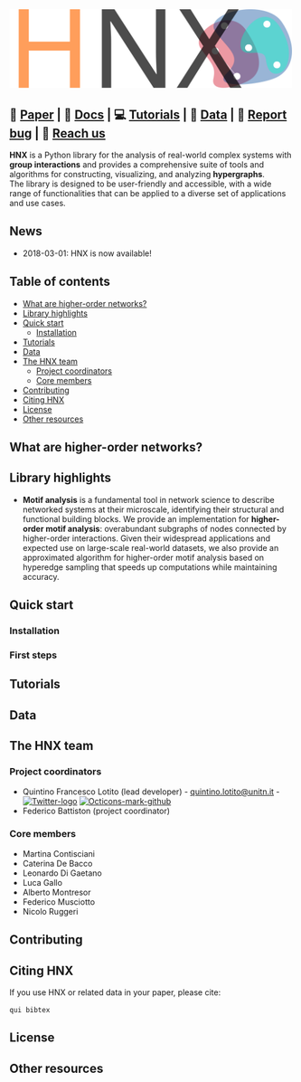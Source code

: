 <img src="logo/logo.svg" width="500" title="HNX logo">

:page_facing_up: **[Paper]()** | :paperclip: **[Docs]()** | :computer: **[Tutorials]()** | :floppy_disk: **[Data]()** | :bug: **[Report bug]()** | :email: **[Reach us]()**
-----


**HNX** is a Python library for the analysis of real-world complex systems with **group interactions** and provides a comprehensive suite of tools and algorithms for constructing, visualizing, and analyzing **hypergraphs**. <br> The library is designed to be user-friendly and accessible, with a wide range of functionalities that can be applied to a diverse set of applications and use cases.

## News
   * 2018-03-01: HNX is now available!

## Table of contents
- [What are higher-order networks?](#what-are-higher-order-networks)
- [Library highlights](#library-highlights)
- [Quick start](#quick-start)
  * [Installation](#installation)
- [Tutorials](#tutorials)
- [Data](#data)
- [The HNX team](#the-hnx-team)
  * [Project coordinators](#project-coordinators)
  * [Core members](#core-members)
- [Contributing](#contributing)
- [Citing HNX](#citing-hnx)
- [License](#license)
- [Other resources](#other-resources)

## What are higher-order networks?

## Library highlights
   * **Motif analysis** is a fundamental tool in network science to describe networked systems at their microscale, identifying their structural and functional building blocks. We provide an implementation for **higher-order motif analysis**: overabundant subgraphs of nodes connected by higher-order interactions. Given their widespread applications and expected use on large-scale real-world datasets, we also provide an approximated algorithm for higher-order motif analysis based on hyperedge sampling that speeds up computations while maintaining accuracy.

## Quick start

### Installation

### First steps

## Tutorials

## Data

## The HNX team

### Project coordinators
* Quintino Francesco Lotito (lead developer) - quintino.lotito@unitn.it - <a title="Twitter, Apache License 2.0 &lt;http://www.apache.org/licenses/LICENSE-2.0&gt;, via Wikimedia Commons" href="https://twitter.com/FraLotito"><img width="16" alt="Twitter-logo" src="https://upload.wikimedia.org/wikipedia/commons/thumb/4/4f/Twitter-logo.svg/512px-Twitter-logo.svg.png"></a> <a title="GitHub, MIT &lt;http://opensource.org/licenses/mit-license.php&gt;, via Wikimedia Commons" href="[https://commons.wikimedia.org/wiki/File:Octicons-mark-github.svg](https://github.com/FraLotito)"><img width="16" alt="Octicons-mark-github" src="https://upload.wikimedia.org/wikipedia/commons/thumb/9/91/Octicons-mark-github.svg/512px-Octicons-mark-github.svg.png"></a>
* Federico Battiston (project coordinator)

### Core members
* Martina Contisciani
* Caterina De Bacco
* Leonardo Di Gaetano
* Luca Gallo 
* Alberto Montresor
* Federico Musciotto
* Nicolo Ruggeri

## Contributing

## Citing HNX
If you use HNX or related data in your paper, please cite:

```
qui bibtex
```

## License

## Other resources
